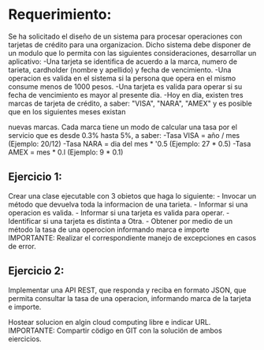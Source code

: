 # Requerimiento:
Se ha solicitado el diseño de un sistema para procesar operaciones con tarjetas de crédito para una organizacion. Dicho sistema debe
disponer de un modulo que lo permita con las siguientes consideraciones, desarrollar un aplicativo:
	-Una tarjeta se identifica de acuerdo a la marca, numero de tarieta, cardholder (nombre y apellido) y fecha de vencimiento.
	-Una operacion es valida en el sistema si la persona que opera en el mismo consume menos de 1000 pesos.
	-Una tarjeta es valida para operar si su fecha de vencimiento es mayor al presente dia.
	-Hoy en dia, existen tres marcas de tarjeta de crédito, a saber: "VISA", "NARA", "AMEX" y es posible que en los siguientes meses existan

nuevas marcas. Cada marca tiene un modo de calcular una tasa por el servicio que es desde 0.3% hasta 5%, a saber:
	-Tasa VISA = año / mes (Ejemplo: 20/12)
	-Tasa NARA = dia del mes * '0.5 (Ejemplo: 27 * 0.5)
	-Tasa AMEX = mes * 0.l (Ejemplo: 9 * 0.1)


## Ejercicio 1:
Crear una clase ejecutable con 3 obietos que haga lo siguiente:
	- Invocar un método que devuelva toda la informacion de una tarieta.
	- Informar si una operacion es valida.
	- Informar si una tarjeta es valida para operar.
	- Identificar si una tarjeta es distinta a Otra.
	- Obtener por medio de un método la tasa de una operocion informando marca e importe IMPORTANTE: Realizar el correspondiente
manejo de excepciones en casos de error.


## Ejercicio 2:
Implementar una API REST, que responda y reciba en formato JSON, que permita consultar la tasa de una operacion, informando marca de la
tarjeta e importe.

Hostear solucion en algin cloud computing libre e indicar URL.
IMPORTANTE: Compartir cödigo en GIT con la soluciön de ambos eiercicios.
